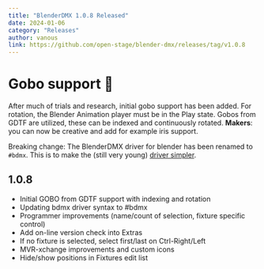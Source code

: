 ```yaml
---
title: "BlenderDMX 1.0.8 Released"
date: 2024-01-06
category: "Releases"
author: vanous
link: https://github.com/open-stage/blender-dmx/releases/tag/v1.0.8
---
```


# Gobo support :tada: 

After much of trials and research, initial gobo support has been added. For rotation, the Blender Animation player must be in the Play state. Gobos from GDTF are utilized, these can be indexed and continuously rotated. **Makers**: you can now be creative and add for example iris support. 

Breaking change: The BlenderDMX driver for blender has been renamed to `#bdmx`. This is to make the (still very young) [driver simpler](/docs/dmx/#blenderdmx-dmx-driver-for-blender).



## 1.0.8

* Initial GOBO from GDTF support with indexing and rotation
* Updating bdmx driver syntax to #bdmx
* Programmer improvements (name/count of selection, fixture specific control)
* Add on-line version check into Extras
* If no fixture is selected, select first/last on Ctrl-Right/Left
* MVR-xchange improvements and custom icons
* Hide/show positions in Fixtures edit list

